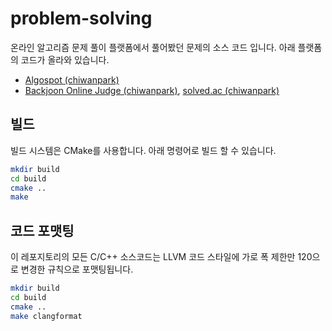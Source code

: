 # problem-solving

온라인 알고리즘 문제 풀이 플랫폼에서 풀어봤던 문제의 소스 코드 입니다.
아래 플랫폼의 코드가 올라와 있습니다.

- [Algospot (chiwanpark)](https://algospot.com/user/profile/4747)
- [Backjoon Online Judge (chiwanpark)](https://www.acmicpc.net/user/chiwanpark), [solved.ac (chiwanpark)](https://solved.ac/profile/chiwanpark)

## 빌드

빌드 시스템은 CMake를 사용합니다.
아래 명령어로 빌드 할 수 있습니다.

```bash
mkdir build
cd build
cmake ..
make
```

## 코드 포맷팅

이 레포지토리의 모든 C/C++ 소스코드는 LLVM 코드 스타일에 가로 폭 제한만 120으로 변경한 규칙으로 포맷팅됩니다.

```bash
mkdir build
cd build
cmake ..
make clangformat
```
